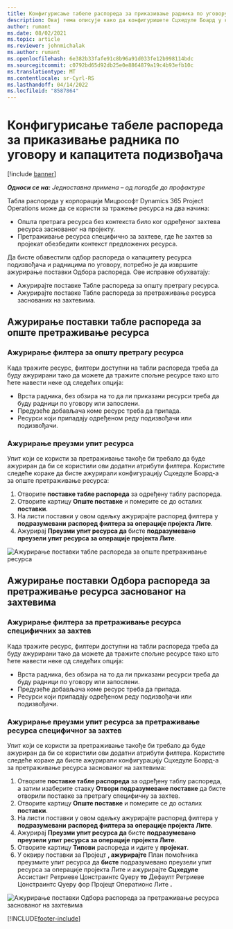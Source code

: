 ```yaml
---
title: Конфигурисање табеле распореда за приказивање радника по уговору и капацитета подизвођача
description: Овај тема описује како да конфигуришете Сцхедуле Боард у корпорацији Мицрософт да Dynamics 365 Project Operations прикаже капацитет ресурса подизвођачем приликом особља захтева за пројектне ресурсе.
author: rumant
ms.date: 08/02/2021
ms.topic: article
ms.reviewer: johnmichalak
ms.author: rumant
ms.openlocfilehash: 6e382b33fafe91c8b96a91d033fe12b998114bdc
ms.sourcegitcommit: c0792bd65d92db25e0e8864879a19c4b93efb10c
ms.translationtype: MT
ms.contentlocale: sr-Cyrl-RS
ms.lasthandoff: 04/14/2022
ms.locfileid: "8587864"
---
```

# <a name="configure-schedule-board-to-show-contract-workers-and-subcontracted-capacity"></a>Конфигурисање табеле распореда за приказивање радника по уговору и капацитета подизвођача 

[!include [banner](../../includes/dataverse-preview.md)]

_**Односи се на:** Једноставна примена – од погодбе до профактуре_

Табла распореда у корпорацији Мицрософт Dynamics 365 Project Operations може да се користи за тражење ресурса на два начина:

- Општа претрага ресурса без контекста било ког одређеног захтева ресурса заснованог на пројекту.
- Претраживање ресурса специфично за захтеве, где ће захтев за пројекат обезбедити контекст предложених ресурса.

Да бисте обавестили одбор распореда о капацитету ресурса подизвођача и радницима по уговору, потребно је да извршите ажурирање поставки Одбора распореда. Ове исправке обухватају: 
- Ажурирајте поставке Табле распореда за општу претрагу ресурса.
- Ажурирајте поставке Табле распореда за претраживање ресурса заснованих на захтевима.

## <a name="update-schedule-board-settings-for-general-resource-search"></a>Ажурирање поставки табле распореда за опште претраживање ресурса
### <a name="update-filters-for-general-resource-search"></a>Ажурирање филтера за општу претрагу ресурса
Када тражите ресурс, филтери доступни на табли распореда треба да буду ажурирани тако да можете да тражите спољне ресурсе тако што ћете навести неке од следећих опција:
  - Врста радника, без обзира на то да ли приказани ресурси треба да буду радници по уговору или запослени.
  - Предузеће добављача коме ресурс треба да припада.
  - Ресурси који припадају одређеном реду подизвођачи или подизвођачи.
    
### <a name="update-retrieve-resource-query"></a>Ажурирање преузми упит ресурса
Упит који се користи за претраживање такође би требало да буде ажуриран да би се користили ови додатни атрибути филтера. Користите следеће кораке да бисте ажурирали конфигурацију Сцхедуле Боард-а за опште претраживање ресурса:  
1. Отворите **поставке табле распореда** за одређену таблу распореда.
2. Отворите картицу **Опште поставке** и померите се до осталих **поставки**.
3. На листи поставки у овом одељку ажурирајте распоред филтера у **подразумевани** **распоред филтера за операције пројекта Лите**.
4. Ажурирај **Преузми упит ресурса да** бисте **подразумевано преузели упит ресурса за операције пројекта Лите**.

![Ажурирање поставки табле распореда за опште претраживање ресурса](../media/BoardSettings.png)  

## <a name="update-schedule-board-settings-for-requirementbased-resource-search"></a>Ажурирање поставки Одбора распореда за претраживање ресурса заснованог на захтевима
### <a name="update-filters-for-requirement-specific-resource-search"></a>Ажурирање филтера за претраживање ресурса специфичних за захтев 
Када тражите ресурс, филтери доступни на табли распореда треба да буду ажурирани тако да можете да тражите спољне ресурсе тако што ћете навести неке од следећих опција:
 - Врста радника, без обзира на то да ли приказани ресурси треба да буду радници по уговору или запослени.
 - Предузеће добављача коме ресурс треба да припада.
 - Ресурси који припадају одређеном реду подизвођачи или подизвођачи.

### <a name="update-retrieve-resource-query-for-requirement-specific-resource-search"></a>Ажурирање преузми упит ресурса за претраживање ресурса специфичног за захтев 
Упит који се користи за претраживање такође би требало да буде ажуриран да би се користили ови додатни атрибути филтера. Користите следеће кораке да бисте ажурирали конфигурацију Сцхедуле Боард-а за претраживање ресурса заснованог на захтевима:

1. Отворите **поставке табле распореда** за одређену таблу распореда, а затим изаберите ставку **Отвори подразумеване поставке** да бисте отворили поставке за претрагу специфичну за захтев.
2. Отворите картицу **Опште поставке** и померите се до осталих **поставки**.
3. На листи поставки у овом одељку ажурирајте распоред филтера у **подразумевани** **распоред филтера за операције пројекта Лите**.
4. Ажурирај **Преузми упит ресурса да** бисте **подразумевано преузели упит ресурса за операције пројекта Лите**.
5. Отворите картицу **Типови** распореда и идите у **пројекат**.
6. У оквиру поставки за Пројецт **, ажурирајте** План помоћника преузмите упит ресурса да **бисте** подразумевано преузели упит ресурса за операције пројекта Лите и ажурирајте **Сцхедуле** Ассистант Ретриеве Цонстраинтс Qуерy **то** Дефаулт Ретриеве Цонстраинтс Qуерy фор Пројецт Оператионс Лите **.**

![Ажурирање поставки Одбора распореда за претраживање ресурса заснованог на захтевима](../media/SASettings.png)  

[!INCLUDE[footer-include](../../includes/footer-banner.md)]

